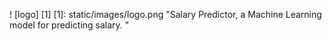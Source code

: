 ! [logo] [1]
[1]: static/images/logo.png "Salary Predictor, a Machine Learning model for predicting salary. "
